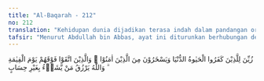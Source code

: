 ```yaml
---
title: "Al-Baqarah - 212"
no: 212
translation: "Kehidupan dunia dijadikan terasa indah dalam pandangan orang-orang yang kafir, dan mereka menghina orang-orang yang beriman. Padahal orang-orang yang bertakwa itu berada di atas mereka pada hari Kiamat. Dan Allah memberi rezeki kepada orang yang Dia kehendaki tanpa perhitungan."
tafsir: "Menurut Abdullah bin Abbas, ayat ini diturunkan berhubungan dengan Abu Jahal dan teman-temannya. Sedang menurut Muqatil, ayat ini diturunkan berhubungan dengan orang-orang munafik, seperti Abdullah bin Ubay dan pengikut-pengikutnya.\n\nRiwayat lain mengatakan bahwa ayat ini diturunkan berhubungan dengan kaum Yahudi, tokoh-tokoh dan pemimpin-pemimpinnya, dari Bani Quraizah Bani Nadir dan Bani Qainuqa, yang kesemuanya selalu menghina kaum Muslimin. \n\nImam Fakhrur Razi berkata, \"Tidak ada salahnya bila dikatakan bahwa ayat ini diturunkan untuk ketiga golongan tersebut.\" Sudah menjadi tabiat yang melekat, terutama dalam hati orang kafir, yaitu mencintai dunia lebih dari segala-galanya. Setan menggambarkan kepada mereka kenikmatan hidup di dunia yang indah permai dengan sehebat-hebatnya sampai seluruh perhatian mereka tercurah kepada dunia. Mereka merebutnya mati-matian, mempertahankannya dengan jiwa raga, tidak mempedulikan larangan agama, kesopanan atau hukum-hukum Allah dan Rasul. Banyak celaan mereka yang ditujukan kepada orang-orang mukmin, seperti Abdullah bin Mas'ud, Ammar bin Yasir, Suhaib, dan sebagainya, dengan sengaja untuk menghina dan merendahkan kedudukan mereka. Mereka berkata, \"Muslimin itu suka menyiksa diri dan meninggalkan kesenangan dunia, mereka bersusah payah mengerjakan ibadah, menahan hawa nafsu dengan berpuasa, berzakat, dan mengeluarkan biaya yang besar untuk naik haji, dan lain sebagainya.\n\nEjekan dan penghinaan kaum kafir terhadap kaum Muslimin dijawab bahwa orang yang bertakwa kepada Allah, nanti pada hari kemudian jauh lebih tinggi martabat dan kedudukannya daripada mereka. Orang yang bertakwa akan dimasukkan ke dalam surga, sebagaimana disebutkan dalam firman Allah swt:\n\nItulah surga yang akan Kami wariskan kepada hamba-hamba Kami yang selalu bertakwa. (Maryam/19: 63).\n\nOrang kafir membanggakan kesenangan dunia yang dimilikinya, kekayaan bertumpuk-tumpuk yang diperolehnya, dan mereka menghina orang yang beriman yang umumnya miskin, tidak banyak yang kaya dibanding mereka. Untuk menjawab penghinaan ini, Allah menutup ayat ini dengan satu penegasan bahwa sangkaan mereka itu tidak benar. Allah memberi rezeki di dunia ini kepada siapa saja yang dikehendaki-Nya, baik ia orang kafir maupun mukmin, hanya bedanya kalau ia orang kafir, rezekinya itu sebagai \"istidraj\" yaitu menjerumuskan mereka dengan berangsur-angsur ke dalam siksa yang pedih yang akan ditemuinya. Siksa dan azab yang diterimanya di hari kemudian adalah karena mereka tidak mau sadar dan tidak mau kembali ke jalan Allah, sekalipun dalam keadaan senang dan serba cukup. Sedang bagi orang mukmin rezekinya itu merupakan \"fitnah\" yaitu cobaan, apakah ia mampu dan sanggup menggunakan dan memanfaatkannya kepada hal-hal yang diridai Allah swt atau tidak?\n\nDi akhirat nanti, orang-orang kafir akan meringkuk dalam neraka, merasakan siksaan dan azab yang amat pedih tak terhingga, dan orang mukmin dimasukkan ke dalam surga, diberi pahala berlipat ganda tak ada batasnya. Allah swt berfirman:\n\n¦ Dan barang siapa mengerjakan kebajikan, baik laki-laki maupun perempuan sedangkan dia dalam keadaan beriman, maka mereka akan masuk surga, mereka diberi rezeki di dalamnya tidak terhingga. (al-Mu'min/40: 40)"
---
```


زُيِّنَ لِلَّذِيْنَ كَفَرُوا الْحَيٰوةُ الدُّنْيَا وَيَسْخَرُوْنَ مِنَ الَّذِيْنَ اٰمَنُوْا ۘ وَالَّذِيْنَ اتَّقَوْا فَوْقَهُمْ يَوْمَ الْقِيٰمَةِ ۗ وَاللّٰهُ يَرْزُقُ مَنْ يَّشَاۤءُ بِغَيْرِ حِسَابٍ
